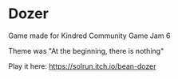 # Dozer

Game made for Kindred Community Game Jam 6

Theme was "At the beginning, there is nothing"

Play it here:
https://solrun.itch.io/bean-dozer
